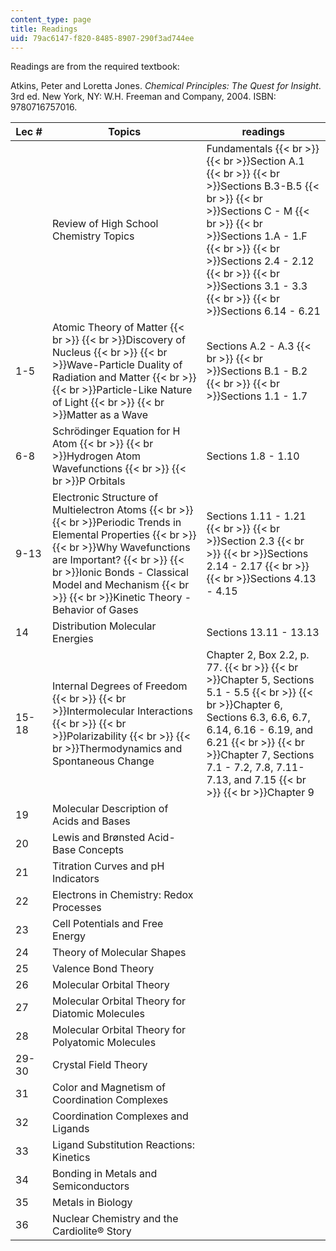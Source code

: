```yaml
---
content_type: page
title: Readings
uid: 79ac6147-f820-8485-8907-290f3ad744ee
---
```


Readings are from the required textbook:

Atkins, Peter and Loretta Jones. _Chemical Principles: The Quest for Insight_. 3rd ed. New York, NY: W.H. Freeman and Company, 2004. ISBN: 9780716757016.

| Lec # | Topics | readings |
| --- | --- | --- |
|  | Review of High School Chemistry Topics | Fundamentals  {{< br >}}  {{< br >}}Section A.1  {{< br >}}  {{< br >}}Sections B.3-B.5  {{< br >}}  {{< br >}}Sections C - M  {{< br >}}  {{< br >}}Sections 1.A - 1.F  {{< br >}}  {{< br >}}Sections 2.4 - 2.12  {{< br >}}  {{< br >}}Sections 3.1 - 3.3  {{< br >}}  {{< br >}}Sections 6.14 - 6.21 |
| 1-5 | Atomic Theory of Matter  {{< br >}}  {{< br >}}Discovery of Nucleus  {{< br >}}  {{< br >}}Wave-Particle Duality of Radiation and Matter  {{< br >}}  {{< br >}}Particle-Like Nature of Light  {{< br >}}  {{< br >}}Matter as a Wave | Sections A.2 - A.3  {{< br >}}  {{< br >}}Sections B.1 - B.2  {{< br >}}  {{< br >}}Sections 1.1 - 1.7 |
| 6-8 | Schrödinger Equation for H Atom  {{< br >}}  {{< br >}}Hydrogen Atom Wavefunctions  {{< br >}}  {{< br >}}P Orbitals | Sections 1.8 - 1.10 |
| 9-13 | Electronic Structure of Multielectron Atoms  {{< br >}}  {{< br >}}Periodic Trends in Elemental Properties  {{< br >}}  {{< br >}}Why Wavefunctions are Important?  {{< br >}}  {{< br >}}Ionic Bonds - Classical Model and Mechanism  {{< br >}}  {{< br >}}Kinetic Theory - Behavior of Gases | Sections 1.11 - 1.21  {{< br >}}  {{< br >}}Section 2.3  {{< br >}}  {{< br >}}Sections 2.14 - 2.17  {{< br >}}  {{< br >}}Sections 4.13 - 4.15 |
| 14 | Distribution Molecular Energies | Sections 13.11 - 13.13 |
| 15-18 | Internal Degrees of Freedom  {{< br >}}  {{< br >}}Intermolecular Interactions  {{< br >}}  {{< br >}}Polarizability  {{< br >}}  {{< br >}}Thermodynamics and Spontaneous Change | Chapter 2, Box 2.2, p. 77.  {{< br >}}  {{< br >}}Chapter 5, Sections 5.1 - 5.5  {{< br >}}  {{< br >}}Chapter 6, Sections 6.3, 6.6, 6.7, 6.14, 6.16 - 6.19, and 6.21  {{< br >}}  {{< br >}}Chapter 7, Sections 7.1 - 7.2, 7.8, 7.11-7.13, and 7.15  {{< br >}}  {{< br >}}Chapter 9 |
| 19 | Molecular Description of Acids and Bases |  |
| 20 | Lewis and Brønsted Acid-Base Concepts |  |
| 21 | Titration Curves and pH Indicators |  |
| 22 | Electrons in Chemistry: Redox Processes |  |
| 23 | Cell Potentials and Free Energy |  |
| 24 | Theory of Molecular Shapes |  |
| 25 | Valence Bond Theory |  |
| 26 | Molecular Orbital Theory |  |
| 27 | Molecular Orbital Theory for Diatomic Molecules |  |
| 28 | Molecular Orbital Theory for Polyatomic Molecules |  |
| 29-30 | Crystal Field Theory |  |
| 31 | Color and Magnetism of Coordination Complexes |  |
| 32 | Coordination Complexes and Ligands |  |
| 33 | Ligand Substitution Reactions: Kinetics |  |
| 34 | Bonding in Metals and Semiconductors |  |
| 35 | Metals in Biology |  |
| 36 | Nuclear Chemistry and the Cardiolite® Story |